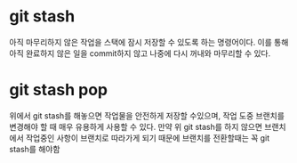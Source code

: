 # git stash

아직 마무리하지 않은 작업을 스택에 잠시 저장할 수 있도록 하는 명령어이다. 이를 통해 아직 완료하지 않은 일을 commit하지 않고
나중에 다시 꺼내와 마무리할 수 있다.

# git stash pop

위에서 git stash를 해놓으면 작업물을 안전하게 저장할 수있으며, 작업 도중 브랜치를 변경해야 할 때 매우 유용하게 사용할 수 있다.
만약 위 git stash를 하지 않으면 브랜치에서 작업중인
사항이 브랜치로 따라가게 되기 때문에 브랜치를 전환할때는 꼭 git stash를 해야함
